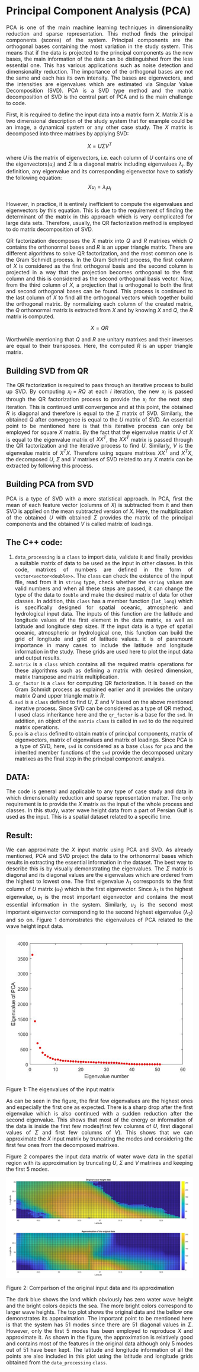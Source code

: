 # Principal Component Analysis (PCA) 
<div style='text-align: justify;'> 
PCA is one of the main machine learning techniques in dimensionality reduction and sparse representation. This method finds the principal components (scores) of the system. Principal components are the orthogonal bases containing the most variation in the study system. This means that if the data is projected to the principal components as the new bases, the main information of the data can be distinguished from the less essential one. This has various applications such as noise detection and dimensionality reduction. The importance of the orthogonal bases are not the same and each has its own intensity. The bases are eigenvectors, and the intensities are eigenvalues which are estimated via Singular Value Decomposition (SVD). PCA is a SVD  type method and the matrix decomposition of SVD is the central part of PCA and is the main challenge to code. 

First, it is required to define the input data into a matrix form $X$. Matrix $X$ is a two dimensional description of the study system that for example could be an image, a dynamical system or any other case study. The $X$ matrix is decomposed into three matrixes by applying SVD: 

 $$X = U \Sigma V^T $$ 

where $U$ is the matrix of eigenvectors, i.e. each column of $U$ contains one of the eigenvectors($u_i$) and $\Sigma$ is a diagonal matrix including eigenvalues $\lambda_i$. By definition, any eigenvalue and its corresponding eigenvector have to satisfy the following equation: 
$$Xu_i= \lambda_i u_i$$  
However, in practice, it is entirely inefficient to compute the eigenvalues and eigenvectors by this equation. This is due to the requirement of finding the determinant of the matrix in this approach which is very complicated for large data sets. Therefore, usually, the QR factorization method is employed to do matrix decomposition of SVD. 

QR factorization decomposes the $X$ matrix into $Q$ and $R$ matrixes which $Q$ contains the orthonormal bases and $R$ is an upper triangle matrix. There are different algorithms to solve QR factorization, and the most common one is the Gram Schmidt process. In the Gram Schmidt process, the first column of $X$ is considered as the first orthogonal basis and the second column is projected in a way that the projection becomes orthogonal to the first column and this is considered as the second orthogonal basis vector. Now, from the third column of $X$, a projection that is orthogonal to both the first and second orthogonal bases can be found. This process is continued to the last column of $X$ to find all the orthogonal vectors which together build the orthogonal matrix. By normalizing each column of the created matrix, the $Q$ orthonormal matrix is extracted from $X$ and by knowing $X$ and $Q$, the $R$ matrix is computed.

$$X = QR $$ 

Worthwhile mentioning that $Q$ and $R$ are unitary matrixes and their inverses are equal to their transposes. Here, the computed $R$ is an upper triangle matrix.

## Building SVD from QR
The QR factorization is required to pass through an iterative process to build up SVD. By computing $x_i = RQ$ at each $i$ iteration, the new $x_i$ is passed through the QR factorization process to provide the $x_i$ for the next step iteration. This is continued until convergence and at this point, the obtained $R$ is diagonal and therefore is equal to the $\Sigma$ matrix of SVD. Similarly, the obtained $Q$ after convergence is equal to the $U$ matrix of SVD. An essential point to be mentioned here is that this iterative process can only be employed for square $X$ matrix. By the fact that the eigenvalue matrix $U$ of $X$ is equal to the eigenvalue matrix of $XX^T$, the $XX^T$ matrix is passed through the QR factorization and the iterative process to find $U$. Similarly, $V$ is the eigenvalue matrix of $X^TX$. Therefore using square matrixes $XX^T$ and $X^TX$, the decomposed $U$, $\Sigma$ and $V$ matrixes of SVD related to any $X$ matrix can be extracted by following this process. 

## Building PCA from SVD
PCA is a type of SVD with a more statistical approach. In PCA, first the mean of each feature vector (columns of $X$) is subtracted from it and then SVD is applied on the mean subtracted version of $X$. Here, the multiplication of the obtained $U$ with obtained $\Sigma$ provides the matrix of the principal components and the obtained $V$ is called matrix of loadings.

## The C++ code: 
1) `data_processing` is a `class` to import data, validate it and finally provides a suitable matrix of data to be used as the input in other classes. In this code, matrixes of numbers are defined in the form of `vector<vector<double>>`. The `class` can check the existence of the input file, read from it in `string` type, check whether the `string` values are valid numbers and when all these steps are passed, it can change the type of the data to `double` and make the desired matrix of data for other classes. In addition, this `class` has a member function (`lat_long`) which is specifically designed for spatial oceanic, atmospheric and hydrological input data. The inputs of this function are the latitude and longitude values of the first element in the data matrix, as well as latitude and longitude step sizes. If the input data is a type of spatial oceanic, atmospheric or hydrological one, this function can build the grid of longitude and grid of latitude values. it is of paramount importance in many cases to include the latitude and longitude information in the study. These grids are used here to plot the input data and output results.
2) `matrix` is a `class` which contains all the required matrix operations for these algorithms such as defining a matrix with desired dimension, matrix transpose and matrix multiplication. 
3) `qr_factor` is a `class` for computing QR factorization. It is based on the Gram Schmidt process as explained earlier and it provides the unitary matrix $Q$ and upper triangle matrix $R$.
4) `svd` is a `class` defined to find $U$, $\Sigma$ and $V$ based on the above mentioned iterative process. Since SVD can be considered as a type of QR method, I used class inheritance here and the `qr_factor` is a base for the `svd`. In addition, an object of the `matrix` `class` is called in `svd` to do the required matrix operations.    
5) `pca` is a `class` defined to obtain matrix of principal components, matrix of eigenvectors, matrix of eigenvalues and matrix of loadings. Since PCA is a type of SVD, here, `svd` is considered as a base `class` for `pca` and the inherited member functions of the `svd` provide the decomposed unitary matrixes as the final step in the principal component analysis.

## DATA: 
The code is general and applicable to any type of case study and data in which dimensionality reduction and sparse representation matter. The only requirement is to provide the $X$ matrix as the input of the whole process and classes. 
In this study, water wave height data from a part of Persian Gulf is used as the input. This is a spatial dataset related to a specific time. 

## Result:
We can approximate the $X$ input matrix using PCA and SVD. As already mentioned, PCA and SVD project the data to the orthonormal bases which results in extracting the essential information in the dataset. The best way to describe this is by visually demonstrating the eigenvalues. The $\Sigma$ matrix is diagonal and its diagonal values are the eigenvalues which are ordered from the highest to lowest one. The first eigenvalue $\lambda_1$ corresponds to the first column of $U$ matrix ($u_1$) which is the first eigenvector. Since $\lambda_1$ is the highest eigenvalue, $u_1$ is the most important eigenvector and contains the most essential information in the system. Similarly, $u_2$ is the second most important eigenvector corresponding to the second highest eigenvalue ($\lambda_2$) and so on. Figure 1 demonstrates the eigenvalues of PCA related to the wave height input data.

![Getting Started](./images_of_README/2021-12-19-19-48-48.png)

Figure 1: The eigenvalues of the input matrix 

As can be seen in the figure, the first few eigenvalues are the highest ones and especially the first one as expected. There is a sharp drop after the first eigenvalue which is also continued with a sudden reduction after the second eigenvalue. This shows that most of the energy or information of the data is inside the first few modes(first few columns of $U$, first diagonal values of $\Sigma$ and first few columns of $V$). This shows that we can approximate the $X$ input matrix by truncating the modes and considering the first few ones from the decomposed matrixes. 

Figure 2 compares the input data matrix of water wave data in the spatial region with its approximation by truncating $U$, $\Sigma$ and $V$ matrixes and keeping the first 5 modes.

![Getting Started](./images_of_README/2021-12-19-20-10-01.png)

Figure 2: Comparison of the original input data and its approximation 

The dark blue shows the land which obviously has zero water wave height and the bright colors depicts the sea. The more bright colors correspond to larger wave heights. The top plot shows the original data and the bellow one demonstrates its approximation. The important point to be mentioned here is that the system has 51 modes since there are 51 diagonal values in $\Sigma$. However, only the first 5 modes has been employed to reproduce $X$ and approximate it. As shown in the figure, the approximation is relatively good and contains most of the features in the original data although only 5 modes out of 51 have been kept. The latitude and longitude information of all the points are also included in this plot using the latitude and longitude grids obtained from the `data_processing` `class`.


